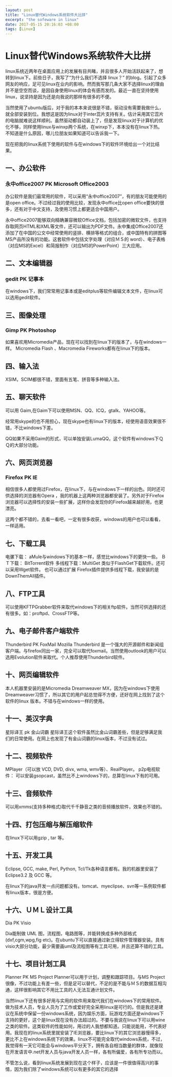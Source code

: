 ```yaml
---
layout: post
title: "Linux替代Windows系统软件大比拼"
excerpt: "the sofeware in linux"
date: 2017-05-15 20:16:03 +08:00
tags: [Linux]
---
```

# Linux替代Windows系统软件大比拼

  linux系统近两年在桌面应用上的发展有目共睹，并且很多人开始活跃起来了，想转到linux下。前些日子，我写了“为什么我们不选择 linux？” 的blog。引起了众多网友的响应，足可见linux在业内的影响。然而我写那几条大家不选择linux的理由并不是空空而谈，是因自身使用linux的体会有感而发的。最近一直在坚持使用linux，说坚持是因为还是向我说的那样有很多的不便。

  当然使用了ubuntu版后，对于我的本本来说很是不错，驱动没有需要我做什么，就全部安装到位。我想这是因为linux对于inter蕊片支持有关。估计采用其它蕊片的电脑就难说这样顺利。虽然驱动都自动装上了，但是发现linux对于计算机的优化不够，同样使用linux与winxp两个系统，在winxp下，本本没有在linux下热。不知道是什么原因，哪儿位朋友如果知道可以告诉我一下。

  现在把我的linux系统下使用的软件与在windows下的软件环境给出一个对比结果。


##  一、办公软件 

### 永中office2007 PK Microsoft Office2003

 办公软件是我们最常用的软件，可以采用“永中office2007”，有的朋友可能使用的是open office。不过经过我的使用比较，发现永中office比open office要快的很多，还有对于中文支持，及使用习惯上都更适合中国用户。

  永中office2007能够双向精确兼容微软Office文档，包括加密的微软文件，也支持存取网页HTML和XML等文件，还可以输出为PDF文件。永中集成Office2007还添加了在中国的公文中经常使用的竖排、横排等格式的组合，或中国特有的拼图等MS产品所没有的功能。这套软件中包括文字处理（对应ＭＳ的 word）、电子表格（对应MS的Excel）和简报制作（对应MS的PowerPoint）三大应用。

##  二、文本编辑器 

### gedit PK 记事本

  在windows下，我们常常用记事本或是editplus等软件编辑文本文件，在linux可以选用gedit软件。

##  三、图像处理
  
  ### Gimp PK Photoshop
 如果喜欢用Micromedia产品，现在可以找到在linux下的版本了，与在windows一样。
  Micromedia Flash 、Macromedia Fireworks都有在linux下的版本。

## 四、输入法
   
  XSIM，SCIM都很不错，里面有五笔、拼音等多种输入法。

##  五、聊天软件 
  
  可以用 Gaim,在Gaim下可以使用MSN、QQ、ICQ，gtalk、YAHOO等。

 经常用skype的也不用担心，现在skype也有linux下的版本，经使用语音效果很不错，不比windows下差。
 
 QQ如果不采用Gaim的形式，可以单独安装LumaQQ，这个软件有windows下ＱＱ的大部分功能。

 ## 六、网页浏览器
 
  ### Firefox PK IE
   
  相信很多人都使用过Firefox，在linux下，与在windows下一样的出色。同时还可供选择的浏览器有Opera ，我的机器上这两种浏览器都安装了。另外对于Firefox浏览器可以选择性的安装一些扩展，这样你会发现你的Firefox越来越好用，也更漂亮。
  
这两个都不错的，去看一看吧，一定有很多收获，windows的用户也可以看看，一样适用。


##  七、下载工具

  电骡下载： aMule与windows下的基本一样，感觉比windows下的更快一些。
  ＢＴ下载： BitTorrent软件
  多线程下载：MultiGet 类似于FlashGet下载软件。还可以采用Wget软件。
  也可以通过扩展 Firefox插件提供多线程下载，我安装的是DownThemAll插件。

##  八、FTP工具

  可以使用KFTPGrabber软件来取代windows下的相关ftp软件。当然可供选择的还有很多。如：proftpd、CrossFTP等。

##  九、电子邮件客户端软件

  Thunderbird PK FoxMail
  Mozilla Thunderbird 是一个强大的开源邮件和新闻组客户端。与firefox同出一家，完全可以取代foxmail。当然使用outlook的用户可以选用Evolution软件来取代。个人推荐使用Thunderbird软件。

##  十、网页编辑软件

  本人机器里安装的是Micromedia Dreamweaver MX，因为在windows下使用Dreamweaver习惯了，所以其它的用户起总觉得不方便，还好在网上找到了这个软件的linux 版本。不错与在windows一样的使用。

##  十一、英汉字典

   星际译王 pk 金山词霸
  星际译王这个软件虽然比金山词霸差些，但是足够满足我们的日常使用。在网上也发现了有金山词霸的linux版本，不过没有试过。


##  十二、视频软件 

  MPlayer（可以放 VCD, DVD, divx, wma, wmv等）、RealPlayer。
  p2p电视软件： 可以安装gsopcast，虽然比不上windows下的，总算在linux下有的可用。

##  十三、音频软件
  
  可以用xmms(支持多种格式)取代千千静音之类的音频播放软件，效果也不错的。

##  十四、打包压缩与解压缩软件

  在linux下可以用gzip , tar 等。

##  十五、开发工具

  Eclipse, GCC, make, Perl, Python, Tcl/Tk各种语言都有。我的机器里安装了 Eclipse3.2 及 GCC 等。

  在linux下的java开发一点问题都没有。tomcat、myeclipse、svn等一系例软件都有linux版本，很是方便。

##  十六、ＵＭＬ设计工具

  Dia PK Visio

  Dia能制做 UML 图，流程图，电路图等，并能转换成多种外部格式(dxf,cgm,wpg,fig etc)。在ubuntu下可以直接通过新立得软件管理器安装。具有visio大部分功能，最少需要画uml及流程图等有工具可用，并且还算不错的工具。

##  十七、项目计划工具

  Planner PK MS Project
  Planner可以用于计划，调整和跟踪项目。与MS Project很像，不过功能上有差一些，但是足可以替代，不足的是不能与ＭＳ的数据互相沟通，这样很影响其它不用比工具的人无法互通计划文件。

当然linux下还有很多好用与实用的软件用来取代我们在windows下的常用软件。做为技术人员，专业人员为了工作或爱好完全采用linux是可行的。但是我还是建议在系统中保留一份windows系统，因为娱乐方面，玩游戏方面还是windows下支持的更好，这个是linux现在没有办法超过的。不要与我说在linux下可以用wine之类的软件。这类软件的性能如何，用过的人我想都知道。只能说能用，不代表好用。我现在的linux系统里就安装了IE浏览器，要比linux下的其它浏览器慢得多，更比不上在windows系统下的效果。linux不可能完全取代windows系统，不过，我觉得有一天它可能会与windows平分天下，拥有各自相当数量的群体，就像现在开发语言中.net开发人员与java开发人员一样，各有所偏爱，各有所专功而以。

  不管怎么说，看到linux系统发展到现在这个样子，应该是一件很值得高兴的事情，因为我们除了windows系统可以有更多的其它的选择    